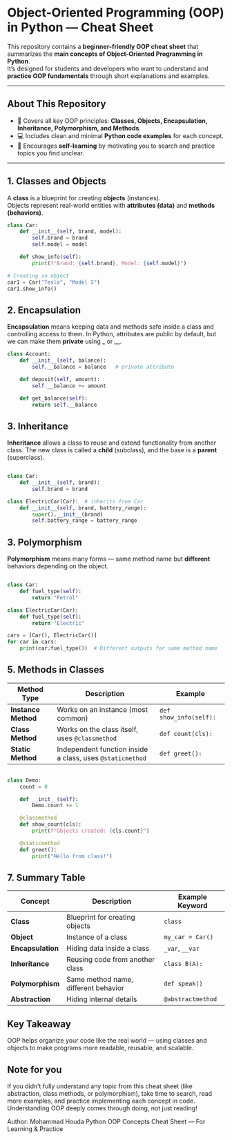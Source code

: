 # Object-Oriented Programming (OOP) in Python — Cheat Sheet

This repository contains a **beginner-friendly OOP cheat sheet** that summarizes the **main concepts of Object-Oriented Programming in Python**.  
It’s designed for students and developers who want to understand and **practice OOP fundamentals** through short explanations and examples.

---

## About This Repository

- 🧩 Covers all key OOP principles: **Classes, Objects, Encapsulation, Inheritance, Polymorphism, and Methods**.  
- 💻 Includes clean and minimal **Python code examples** for each concept.  
- 🧠 Encourages **self-learning** by motivating you to search and practice topics you find unclear.

---

## 1. Classes and Objects

A **class** is a blueprint for creating **objects** (instances).  
Objects represent real-world entities with **attributes (data)** and **methods (behaviors)**.

```python
class Car:
    def __init__(self, brand, model):
        self.brand = brand
        self.model = model

    def show_info(self):
        print(f"Brand: {self.brand}, Model: {self.model}")

# Creating an object
car1 = Car("Tesla", "Model S")
car1.show_info()
```

## 2. Encapsulation

**Encapsulation** means keeping data and methods safe inside a class and controlling access to them.
In Python, attributes are public by default, but we can make them **private** using _ or __.

```python
class Account:
    def __init__(self, balance):
        self.__balance = balance   # private attribute

    def deposit(self, amount):
        self.__balance += amount

    def get_balance(self):
        return self.__balance
```

## 3. Inheritance

**Inheritance** allows a class to reuse and extend functionality from another class.
The new class is called a **child** (subclass), and the base is a **parent** (superclass).

``` python

class Car:
    def __init__(self, brand):
        self.brand = brand

class ElectricCar(Car):  # inherits from Car
    def __init__(self, brand, battery_range):
        super().__init__(brand)
        self.battery_range = battery_range

```
## 3. Polymorphism

**Polymorphism** means many forms — same method name but **different** behaviors depending on the object.

``` python

class Car:
    def fuel_type(self):
        return "Petrol"

class ElectricCar(Car):
    def fuel_type(self):
        return "Electric"

cars = [Car(), ElectricCar()]
for car in cars:
    print(car.fuel_type())  # Different outputs for same method name

```

## 5. Methods in Classes

| Method Type         | Description                                               | Example                |
| ------------------- | --------------------------------------------------------- | ---------------------- |
| **Instance Method** | Works on an instance (most common)                        | `def show_info(self):` |
| **Class Method**    | Works on the class itself, uses `@classmethod`            | `def count(cls):`      |
| **Static Method**   | Independent function inside a class, uses `@staticmethod` | `def greet():`         |


``` python

class Demo:
    count = 0

    def __init__(self):
        Demo.count += 1

    @classmethod
    def show_count(cls):
        print(f"Objects created: {cls.count}")

    @staticmethod
    def greet():
        print("Hello from class!")
```

## 7. Summary Table

| Concept           | Description                          | Example Keyword   |
| ----------------- | ------------------------------------ | ----------------- |
| **Class**         | Blueprint for creating objects       | `class`           |
| **Object**        | Instance of a class                  | `my_car = Car()`  |
| **Encapsulation** | Hiding data inside a class           | `_var`, `__var`   |
| **Inheritance**   | Reusing code from another class      | `class B(A):`     |
| **Polymorphism**  | Same method name, different behavior | `def speak()`     |
| **Abstraction**   | Hiding internal details              | `@abstractmethod` |

## Key Takeaway

OOP helps organize your code like the real world — using classes and objects to make programs more readable, reusable, and scalable.

## Note for you

If you didn’t fully understand any topic from this cheat sheet (like abstraction, class methods, or polymorphism),
take time to search, read more examples, and practice implementing each concept in code.
Understanding OOP deeply comes through doing, not just reading!

Author: Mohammad Houda
Python OOP Concepts Cheat Sheet — For Learning & Practice


